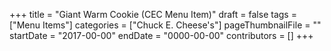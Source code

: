 +++
title = "Giant Warm Cookie (CEC Menu Item)"
draft = false
tags = ["Menu Items"]
categories = ["Chuck E. Cheese's"]
pageThumbnailFile = ""
startDate = "2017-00-00"
endDate = "0000-00-00"
contributors = []
+++
